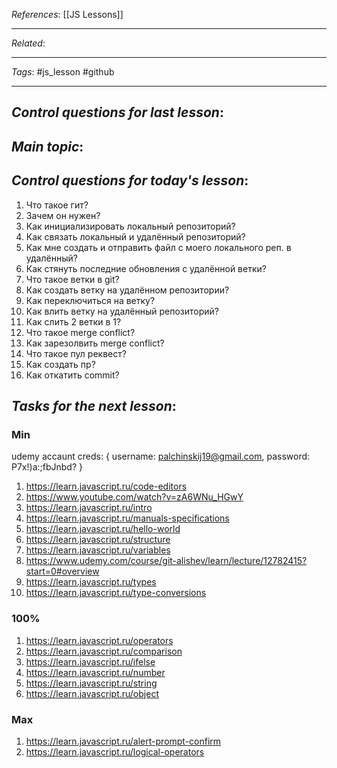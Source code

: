 *References*: [[JS Lessons]]

---
*Related*:  



---
*Tags*: #js_lesson  #github

---

## *Control questions for last lesson*: 

## *Main topic*: 

## *Control questions for today's lesson*:


1. Что такое гит?
2. Зачем он нужен?
3. Как инициализировать локальный репозиторий? 
4. Как связать локальный и удалённый репозиторий? 
5. Как мне создать и отправить файл с моего локального реп. в удалённый?
6. Как стянуть последние обновления с удалённой ветки?
7. Что такое ветки в git?
8. Как создать ветку на удалённом репозитории?
9. Как переключиться на ветку?
10. Как влить ветку на удалённый репозиторий? 
11. Как слить 2 ветки в 1?
12. Что такое merge conflict?
13. Как зарезолвить merge conflict?
14. Что такое пул реквест?
15. Как создать пр?
16. Как откатить commit?

## *Tasks for the next lesson*: 

### Min

udemy accaunt creds: 
{
    username: palchinskij19@gmail.com,
    password: P7x!)a:;fbJnbd?
}

1. https://learn.javascript.ru/code-editors
2. https://www.youtube.com/watch?v=zA6WNu_HGwY
3. https://learn.javascript.ru/intro
3. https://learn.javascript.ru/manuals-specifications
4. https://learn.javascript.ru/hello-world 
5. https://learn.javascript.ru/structure 
6. https://learn.javascript.ru/variables
7. https://www.udemy.com/course/git-alishev/learn/lecture/12782415?start=0#overview
8. https://learn.javascript.ru/types
9. https://learn.javascript.ru/type-conversions

### 100%

1. https://learn.javascript.ru/operators
2. https://learn.javascript.ru/comparison
3. https://learn.javascript.ru/ifelse
4. https://learn.javascript.ru/number
5. https://learn.javascript.ru/string
6. https://learn.javascript.ru/object

### Max

1. https://learn.javascript.ru/alert-prompt-confirm
2. https://learn.javascript.ru/logical-operators






